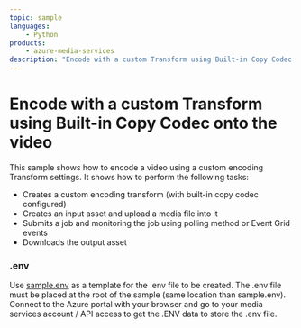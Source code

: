 ```yaml
---
topic: sample
languages:
    - Python
products:
    - azure-media-services
description: "Encode with a custom Transform using Built-in Copy Codec onto the video"
---
```


# Encode with a custom Transform using Built-in Copy Codec onto the video

This sample shows how to encode a video using a custom encoding Transform settings. It shows how to perform the following tasks:

* Creates a custom encoding transform (with built-in copy codec configured)
* Creates an input asset and upload a media file into it
* Submits a job and monitoring the job using polling method or Event Grid events
* Downloads the output asset

### .env

Use [sample.env](../../sample.env) as a template for the .env file to be created. The .env file must be placed at the root of the sample (same location than sample.env).
Connect to the Azure portal with your browser and go to your media services account / API access to get the .ENV data to store the .env file.